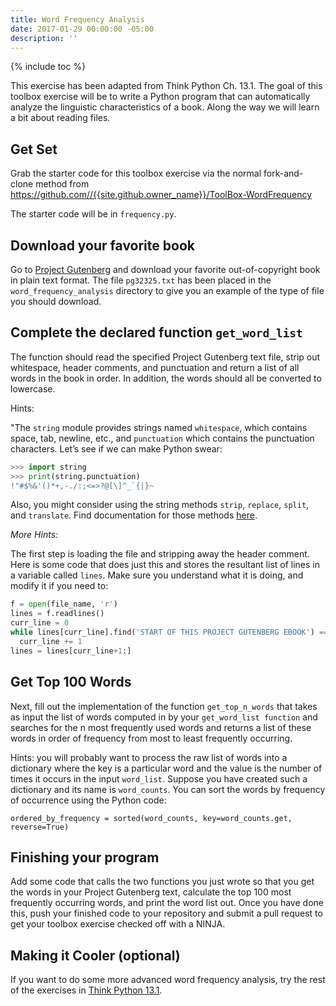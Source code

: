 ```yaml
---
title: Word Frequency Analysis
date: 2017-01-29 00:00:00 -05:00
description: ''
---
```


{% include toc %}

This exercise has been adapted from Think Python Ch. 13.1. The goal of this
toolbox exercise will be to write a Python program that can automatically
analyze the linguistic characteristics of a book. Along the way we will learn
a bit about reading files.

## Get Set

Grab the starter code for this toolbox exercise via the normal fork-and-clone
method from <https://github.com//{{site.github.owner_name}}/ToolBox-WordFrequency>

The starter code will be in `frequency.py`.

## Download your favorite book

Go to [Project Gutenberg](http://gutenberg.org) and download your favorite
out-of-copyright book in plain text format. The file `pg32325.txt` has
been placed in the `word_frequency_analysis` directory to give you an example of
the type of file you should download.

## Complete the declared function `get_word_list`

The function should read the specified Project Gutenberg text file, strip out
whitespace, header comments, and punctuation and return a list of all words in
the book in order. In addition, the words should all be converted to
lowercase.

Hints:

"The `string` module provides strings named `whitespace`, which contains
space, tab, newline, etc., and `punctuation` which contains the punctuation
characters. Let’s see if we can make Python swear:

```python
>>> import string
>>> print(string.punctuation)
!"#$%&'()*+,-./:;<=>?@[\]^_`{|}~
```

Also, you might consider using the string methods `strip`, `replace`,
`split`, and `translate`. Find documentation for those methods [here](https://docs.python.org/3.1/library/stdtypes.html#string-methods).

_More Hints:_

The first step is loading the file and stripping away the header comment. Here
is some code that does just this and stores the resultant list of lines in a
variable called `lines`. Make sure you understand what it is doing, and modify
it if you need to:

```python
f = open(file_name, 'r')
lines = f.readlines()
curr_line = 0
while lines[curr_line].find('START OF THIS PROJECT GUTENBERG EBOOK') == -1:
  curr_line += 1
lines = lines[curr_line+1:]
```

## Get Top 100 Words

Next, fill out the implementation of the function `get_top_n_words` that takes
as input the list of words computed in by your `get_word_list function` and
searches for the n most frequently used words and returns a list of these
words in order of frequency from most to least frequently occurring.

Hints: you will probably want to process the raw list of words into a
dictionary where the key is a particular word and the value is the number of
times it occurs in the input `word_list`. Suppose you have created such a
dictionary and its name is `word_counts`. You can sort the words by frequency
of occurrence using the Python code:

`ordered_by_frequency = sorted(word_counts, key=word_counts.get, reverse=True)`

## Finishing your program

Add some code that calls the two functions you just wrote so that you get the
words in your Project Gutenberg text, calculate the top 100 most frequently
occurring words, and print the word list out. Once you have done this, push
your finished code to your repository and submit a pull request to get your
toolbox exercise checked off with a NINJA.

## Making it Cooler (optional)

If you want to do some more advanced word frequency analysis, try the rest of
the exercises in [Think Python 13.1](http://greenteapress.com/thinkpython2/html/thinkpython2014.html).
